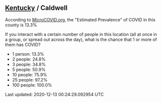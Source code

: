 
## [Kentucky](/united-states/kentucky) / Caldwell

According to [MicroCOVID.org](http://microcovid.org),
the "Estimated Prevalence" of COVID in this county is 13.3%

If you interact with a certain number of people in this location
(all at once in a group, or spread out across the day), what is the chance that
1 or more of them has COVID?

- 1 person: 13.3%
- 2 people: 24.8%
- 3 people: 34.8%
- 5 people: 50.9%
- 10 people: 75.9%
- 25 people: 97.2%
- 100 people: 100.0%

Last updated: 2020-12-13 00:24:29.092954 UTC
